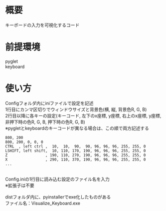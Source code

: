 # 概要
キーボードの入力を可視化するコード

# 前提環境
pyglet\
keyboard

# 使い方
Configフォルダ内にiniファイルで設定を記述\
1行目にカンマ区切りでウィンドウサイズと背景色(横, 縦, 背景色R, G, B)\
2行目以降に各キーの設定(キーコード, 左下のx座標, y座標, 右上のx座標, y座標, 非押下時の色R, G, B, 押下時の色R, G, B)\
※pygletとkeyboardのキーコードが異なる場合は、この順で両方記述する
```
800, 200
800, 200, 0, 0, 0
CTRL  , left ctrl ,  10,  10,  90,  90, 96, 96, 96, 255, 255, 0
LSHIFT, left shift,  10, 110, 170, 190, 96, 96, 96, 255, 255, 0
Z                 , 190, 110, 270, 190, 96, 96, 96, 255, 255, 0
X                 , 290, 110, 370, 190, 96, 96, 96, 255, 255, 0
...
```
\
Config.iniの1行目に読み込む設定のファイル名を入力\
※拡張子は不要\
\
distフォルダ内に、pyinstallerでexe化したものがある\
ファイル名：Visualize_Keyboard.exe